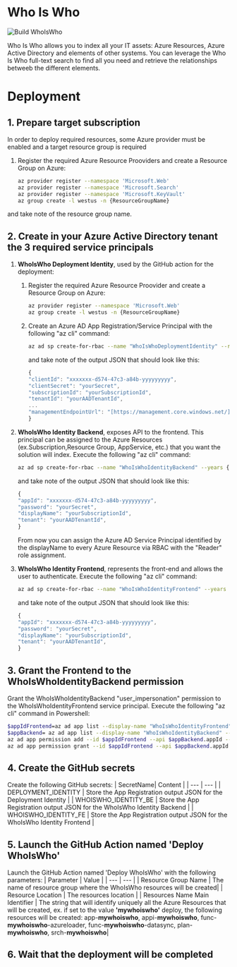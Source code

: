 # Who Is Who
![Build WhoIsWho](https://github.com/nicolgit/whoiswho/workflows/Build%20WhoIsWho/badge.svg)

Who Is Who allows you to index all your IT assets: Azure Resources, Azure Active Directory and elements of other systems.
You can leverage the Who Is Who full-text search to find all you need and retrieve the relationships betweeb the different elements.

# Deployment

## 1. Prepare target subscription

In order to deploy required resources, some Azure provider must be enabled and a target resource group is required

 1. Register the required Azure Resource Prooviders and create a Resource Group on Azure:
	``` bash
	az provider register --namespace 'Microsoft.Web'
	az provider register --namespace 'Microsoft.Search'
	az provider register --namespace 'Microsoft.KeyVault'
	az group create -l westus -n {ResourceGroupName}
	```

and take note of the resource group name.


## 2. Create in your Azure Active Directory tenant the 3 required service principals

 1. **WhoIsWho Deployment Identity**, used by the GitHub action for the deployment:	 
 	1. Register the required Azure Resource Proovider and create a Resource Group on Azure:
 		``` bash
		az provider register --namespace 'Microsoft.Web'
		az group create -l westus -n {ResourceGroupName}
		```

   	2. Create an Azure AD App Registration/Service Principal with the following "az cli" command:
		``` bash
		az ad sp create-for-rbac --name "WhoIsWhoDeploymentIdentity" --role contributor --scopes /subscriptions/{subscriptionID}/resourceGroups/{resourceGroupName} --sdk-auth
		```
	   and take note of the output JSON that should look like this:
		``` javascript
		{
		"clientId": "xxxxxxx-d574-47c3-a84b-yyyyyyyyy",
		"clientSecret": "yourSecret",
		"subscriptionId": "yourSubscriptionId",
		"tenantId": "yourAADTenantId",
		...
		"managementEndpointUrl": "[https://management.core.windows.net/](https://management.core.windows.net/)"
		}
		```
	 
 2. **WhoIsWho Identity Backend**, exposes API to the frontend. This principal can be assigned to the Azure Resources (ex.Subscription,Resource Group, AppService, etc.) that you want the solution will index. Execute the following "az cli" command:
	``` bash
	az ad sp create-for-rbac --name "WhoIsWhoIdentityBackend" --years {numberOfTheYearOfExpirationForGeneratedPassword} --skip-assignment
	``` 
	and take note of the output JSON that should look like this:
	``` javascript
	{
	"appId": "xxxxxxx-d574-47c3-a84b-yyyyyyyyy",
	"password": "yourSecret",
	"displayName": "yourSubscriptionId",
	"tenant": "yourAADTenantId",
	}
	``` 
	From now you can assign the Azure AD Service Principal identified by the displayName to every Azure Resource via RBAC with the "Reader" role assignment. 
3. **WhoIsWho Identity Frontend**, represents the front-end and allows the user to authenticate. Execute the following "az cli" command:
	``` bash
	az ad sp create-for-rbac --name "WhoIsWhoIdentityFrontend" --years {numberOfTheYearOfExpirationForGeneratedPassword} --skip-assignment
	``` 
	and take note of the output JSON that should look like this:
	``` javascript
	{
	"appId": "xxxxxxx-d574-47c3-a84b-yyyyyyyyy",
	"password": "yourSecret",
	"displayName": "yourSubscriptionId",
	"tenant": "yourAADTenantId",
	}
	``` 
## 3. Grant the Frontend to the WhoIsWhoIdentityBackend permission 
   Grant the WhoIsWhoIdentityBackend "user_impersonation" permission to the WhoIsWhoIdentityFrontend service principal. Execute the following "az cli" command in Powershell:
``` bash
$appIdFrontend=az ad app list --display-name "WhoIsWhoIdentityFrontend" --query "[0].appId"
$appBackend= az ad app list --display-name "WhoIsWhoIdentityBackend" --query "{appId:[0].appId,permissionId:[0].oauth2Permissions[?value=='user_impersonation'] | [0].id}" | ConvertFrom-Json
az ad app permission add --id $appIdFrontend --api $appBackend.appId --api-permissions "$(${appBackend}.permissionId)=Scope"
az ad app permission grant --id $appIdFrontend --api $appBackend.appId
``` 

## 4. Create the GitHub secrets
Create the following GitHub secrets:
| SecretName| Content |
| --- | --- |
| DEPLOYMENT_IDENTITY | Store the App Registration output JSON for the Deployment Identity |
| WHOISWHO_IDENTITY_BE | Store the App Registration output JSON for the WhoIsWho Identity Backend |
| WHOISWHO_IDENTITY_FE | Store the App Registration output JSON for the WhoIsWho Identity Frontend |

## 5. Launch the GitHub Action named 'Deploy WhoIsWho'
Launch the GitHub Action named 'Deploy WhoIsWho' with the following parameters:
|                            Parameter                                      | Value |
| --- | --- |
| Resource Group Name | The name of resource group where the WhoIsWho resources will be created|
| Resource Location | The resources location |
| Resources Name Main Identifier | The string that will identify uniquely all the Azure Resources that will be created, ex. if set to the value **'mywhoiswho'** deploy, the following resources will be created: app-**mywhoiswho**, appi-**mywhoiswho**, func-**mywhoiswho**-azureloader, func-**mywhoiswho**-datasync, plan-**mywhoiswho**, srch-**mywhoiswho**|

## 6. Wait that the deployment will be completed
